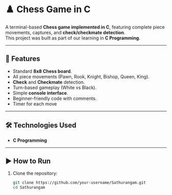 # ♟️ Chess Game in C

A terminal-based **Chess game implemented in C**, featuring complete piece movements, captures, and **check/checkmate detection**.  
This project was built as part of our learning in **C Programming**.

---

## 🚀 Features
- Standard **8x8 Chess board**.
- All piece movements (Pawn, Rook, Knight, Bishop, Queen, King).
- **Check** and **Checkmate** detection.
- Turn-based gameplay (White vs Black).
- Simple **console interface**.
- Beginner-friendly code with comments.
- Timer for each move

---

## 🛠️ Technologies Used
- **C Programming**

---

## ▶️ How to Run
1. Clone the repository:
   ```bash
   git clone https://github.com/your-username/Sathurangam.git
   cd Sathurangam
